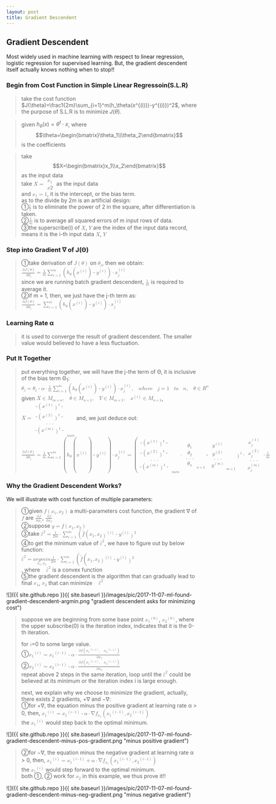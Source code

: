 ```yaml
---
layout: post
title: Gradient Descendent
---
```


## Gradient Descendent
<p class="message">
Most widely used in machine learning with respect to linear regression, logistic regression for supervised learning.  But, the gradient descendent itself actually knows nothing when to stop!!    
</p>

### Begin from Cost Function in Simple Linear Regressoin(S.L.R)
>take the cost function $J(\theta)=\frac1{2m}\sum_{i=1}^m(h_\theta(x^{(i)})-y^{(i)})^2$, where the purpose of S.L.R is to minimize $J(\theta)$.  
<!-- >take the cost function <math xmlns="http://www.w3.org/1998/Math/MathML"><mi>J</mi><mo>(</mo><mi>&#x3B8;</mi><mo>)</mo><mo>=</mo><mfrac><mstyle displaystyle="true"><mn>1</mn></mstyle><mstyle displaystyle="true"><mi>2m</mi></mstyle></mfrac><munderover><mo>&#x2211;</mo><mrow><mi>i</mi><mo>=</mo><mn>1</mn></mrow><mi>m</mi></munderover><mo>(</mo><msub><mi>h</mi><mi>&#x3B8;</mi></msub><mo>(</mo><msup><mi>x</mi><mrow><mo>(</mo><mi>i</mi><mo>)</mo></mrow></msup><mo>)</mo><mo>-</mo><msup><mi>y</mi><mrow><mo>(</mo><mi>i</mi><mo>)</mo></mrow></msup><msup><mo>)</mo><mn>2</mn></msup></math>, where the purpose of S.L.R is to minimize <math xmlns="http://www.w3.org/1998/Math/MathML"><mi>J</mi><mo>(</mo><mi>&#x3B8;</mi><mo>)</mo></math>.   -->
<!-- why LaTex matrix should be $$...$$, to be conti -->
>given $h_\theta(x)=\theta^t\cdot x$, where $$\theta=\begin{bmatrix}\theta_1\\\theta_2\end{bmatrix}$$ is the coefficients  
<!-- >given <math xmlns="http://www.w3.org/1998/Math/MathML"><msub><mi>h</mi><mi>&#x3B8;</mi></msub><mo>(</mo><mi>x</mi><mo>)</mo><mo>=</mo><msup><mi>&#x3B8;</mi><mi>t</mi></msup><mo>&#xB7;</mo><mi>x</mi></math>, where <math xmlns="http://www.w3.org/1998/Math/MathML"><mi>&#x3B8;</mi><mo>=</mo><mfenced open="[" close="]"><mtable><mtr><mtd><msub><mi>&#x3B8;</mi><mn>1</mn></msub></mtd></mtr><mtr><mtd><mi>&#x3B8;</mi><mn>2</mn></mtd></mtr></mtable></mfenced></math> is the coefficients,   -->
>take $$X=\begin{bmatrix}x_1\\x_2\end{bmatrix}$$ as the input data  
>take <math xmlns="http://www.w3.org/1998/Math/MathML"><mi>X</mi><mo>=</mo><mfenced open="[" close="]"><mtable><mtr><mtd><msub><mi>x</mi><mn>1</mn></msub></mtd></mtr><mtr><mtd><mi>x</mi><mn>2</mn></mtd></mtr></mtable></mfenced></math> as the input data  
>and <math xmlns="http://www.w3.org/1998/Math/MathML"><msub><mi>x</mi><mn>1</mn></msub><mo>=</mo><mn>1</mn></math>, it is the intercept, or the bias term.  
>as to the divide by 2m is an artificial design:  
>&#10112;<math xmlns="http://www.w3.org/1998/Math/MathML"><mfrac><mn>1</mn><mn>2</mn></mfrac></math> is to eliminate the power of 2 in the square, after differentiation is taken.  
>&#10113;<math xmlns="http://www.w3.org/1998/Math/MathML"><mfrac><mn>1</mn><mi>m</mi></mfrac></math> is to average all squared errors of m input rows of data.  
>&#10114;the superscribe(i) of <math xmlns="http://www.w3.org/1998/Math/MathML"><mi>X</mi></math>, <math xmlns="http://www.w3.org/1998/Math/MathML"><mi>Y</mi></math> are the index of the input data record, means it is the i-th input data <math xmlns="http://www.w3.org/1998/Math/MathML"><mi>X</mi></math>, <math xmlns="http://www.w3.org/1998/Math/MathML"><mi>Y</mi></math>  

### Step into Gradient &nabla; of J(&Theta;)
>&#10112;take derivation of <math xmlns="http://www.w3.org/1998/Math/MathML"><mi>J</mi><mo>(</mo><mi>&#x3B8;</mi><mo>)</mo></math> on <math xmlns="http://www.w3.org/1998/Math/MathML"><msub><mi>&#x3B8;</mi><mi>j</mi></msub></math>, then we obtain:  
><math xmlns="http://www.w3.org/1998/Math/MathML"><mfrac><mrow><mo>&#x2202;</mo><mi>J</mi><mo>(</mo><mi>&#x3B8;</mi><mo>)</mo></mrow><mrow><mo>&#x2202;</mo><msub><mi>&#x3B8;</mi><mi>j</mi></msub></mrow></mfrac><mo>=</mo><mfrac><mn>1</mn><mi>m</mi></mfrac><munderover><mo>&#x2211;</mo><mrow><mi>i</mi><mo>=</mo><mn>1</mn></mrow><mi>m</mi></munderover><mo>(</mo><msub><mi>h</mi><mi>&#x3B8;</mi></msub><mo>(</mo><msup><mi>x</mi><mrow><mo>(</mo><mi>i</mi><mo>)</mo></mrow></msup><mo>)</mo><mo>-</mo><msup><mi>y</mi><mrow><mo>(</mo><mi>i</mi><mo>)</mo></mrow></msup><mo>)</mo><mo>&#xB7;</mo><msubsup><mi>x</mi><mi>j</mi><mrow><mo>(</mo><mi>i</mi><mo>)</mo></mrow></msubsup></math>  
>since we are running batch gradient descendent, <math xmlns="http://www.w3.org/1998/Math/MathML"><mfrac><mn>1</mn><mi>m</mi></mfrac></math> is required to average it.  
>&#10113;if m = 1, then, we just have the j-th term as:  
><math xmlns="http://www.w3.org/1998/Math/MathML"><mfrac><mrow><mo>&#x2202;</mo><mi>J</mi><mo>(</mo><mi>&#x3B8;</mi><mo>)</mo></mrow><mrow><mo>&#x2202;</mo><msub><mi>&#x3B8;</mi><mi>j</mi></msub></mrow></mfrac><mo>=</mo><munderover><mo>&#x2211;</mo><mrow><mi>i</mi><mo>=</mo><mn>1</mn></mrow><mi>m</mi></munderover><mo>(</mo><msub><mi>h</mi><mi>&#x3B8;</mi></msub><mo>(</mo><msup><mi>x</mi><mrow><mo>(</mo><mi>i</mi><mo>)</mo></mrow></msup><mo>)</mo><mo>-</mo><msup><mi>y</mi><mrow><mo>(</mo><mi>i</mi><mo>)</mo></mrow></msup><mo>)</mo><mo>&#xB7;</mo><msubsup><mi>x</mi><mi>j</mi><mrow><mo>(</mo><mi>i</mi><mo>)</mo></mrow></msubsup></math>  

### Learning Rate &alpha;

>it is used to converge the result of gradient descendent.  The smaller value would believed to have a less fluctuation.

### Put It Together

>put everything together, we will have the j-the term of &Theta;, it is inclusive of the bias term &Theta;<sub>1</sub>:  
><math xmlns="http://www.w3.org/1998/Math/MathML"><msub><mi>&#x3B8;</mi><mi>j</mi></msub><mo>=</mo><msub><mi>&#x3B8;</mi><mi>j</mi></msub><mo>-</mo><mi>&#x3B1;</mi><mo>&#xB7;</mo><mfrac><mn>1</mn><mi>m</mi></mfrac><munderover><mo>&#x2211;</mo><mrow><mi>i</mi><mo>=</mo><mn>1</mn></mrow><mi>m</mi></munderover><mo>(</mo><msub><mi>h</mi><mi>&#x3B8;</mi></msub><mo>(</mo><msup><mi>x</mi><mrow><mo>(</mo><mi>i</mi><mo>)</mo></mrow></msup><mo>)</mo><mo>-</mo><msup><mi>y</mi><mrow><mo>(</mo><mi>i</mi><mo>)</mo></mrow></msup><mo>)</mo><mo>&#xB7;</mo><msubsup><mi>x</mi><mi>j</mi><mrow><mo>(</mo><mi>i</mi><mo>)</mo></mrow></msubsup><mo>,</mo><mo>&#xA0;</mo><mi>w</mi><mi>h</mi><mi>e</mi><mi>r</mi><mi>e</mi><mo>&#xA0;</mo><mi>j</mi><mo>=</mo><mn>1</mn><mo>&#xA0;</mo><mi>t</mi><mi>o</mi><mo>&#xA0;</mo><mi>n</mi><mo>,</mo><mo>&#xA0;</mo><mi>&#x3B8;</mi><mo>&#x2208;</mo><msup><mi>R</mi><mi>n</mi></msup></math>  
>given <math xmlns="http://www.w3.org/1998/Math/MathML"><mi>X</mi><mo>&#x2208;</mo><msub><mi>M</mi><mrow><mi>m</mi><mo>&#xD7;</mo><mi>n</mi></mrow></msub><mo>,</mo><mo>&#xA0;</mo><mi>&#x3B8;</mi><mo>&#x2208;</mo><msub><mi>M</mi><mrow><mi>n</mi><mo>&#xD7;</mo><mn>1</mn></mrow></msub><mo>,</mo><mo>&#xA0;</mo><mi>Y</mi><mo>&#x2208;</mo><msub><mi>M</mi><mrow><mi>m</mi><mo>&#xD7;</mo><mn>1</mn></mrow></msub><mo>,</mo><mo>&#xA0;</mo><msup><mi>x</mi><mrow><mo>(</mo><mi>i</mi><mo>)</mo></mrow></msup><mo>&#x2208;</mo><msub><mi>M</mi><mrow><mi>n</mi><mo>&#xD7;</mo><mn>1</mn></mrow></msub></math>,  
><math xmlns="http://www.w3.org/1998/Math/MathML"><mi>X</mi><mo>=</mo><msub><mfenced open="[" close="]"><mtable><mtr><mtd><mo>-</mo><mo>(</mo><msup><mi>x</mi><mrow><mo>(</mo><mn>1</mn><mo>)</mo></mrow></msup><msup><mo>)</mo><mi>t</mi></msup><mo>-</mo></mtd></mtr><mtr><mtd><mo>-</mo><mo>(</mo><msup><mi>x</mi><mrow><mo>(</mo><mn>2</mn><mo>)</mo></mrow></msup><msup><mo>)</mo><mi>t</mi></msup><mo>-</mo></mtd></mtr><mtr><mtd><mo>.</mo><mo>.</mo><mo>.</mo></mtd></mtr><mtr><mtd><mo>-</mo><mo>(</mo><msup><mi>x</mi><mrow><mo>(</mo><mi>m</mi><mo>)</mo></mrow></msup><msup><mo>)</mo><mi>t</mi></msup><mo>-</mo></mtd></mtr></mtable></mfenced><mrow><mi>m</mi><mi>x</mi><mi>n</mi></mrow></msub></math>
>and, we just deduce out:  
><math xmlns="http://www.w3.org/1998/Math/MathML"><mfrac><mrow><mo>&#x2202;</mo><mi>J</mi><mo>(</mo><mi>&#x3B8;</mi><mo>)</mo></mrow><mrow><mo>&#x2202;</mo><msub><mi>&#x3B8;</mi><mi>j</mi></msub></mrow></mfrac><mo>=</mo><mfrac><mn>1</mn><mi>m</mi></mfrac><munderover><mo>&#x2211;</mo><mrow><mi>i</mi><mo>=</mo><mn>1</mn></mrow><mi>m</mi></munderover><mo>(</mo><msub><mi>h</mi><mi>&#x3B8;</mi></msub><mo>(</mo><msup><mi>x</mi><mrow><mo>(</mo><mi>i</mi><mo>)</mo></mrow></msup><mo>)</mo><mo>-</mo><msup><mi>y</mi><mrow><mo>(</mo><mi>i</mi><mo>)</mo></mrow></msup><mo>)</mo><mo>&#xB7;</mo><msubsup><mi>x</mi><mi>j</mi><mrow><mo>(</mo><mi>i</mi><mo>)</mo></mrow></msubsup><mspace linebreak="newline"/><mo>=</mo><mo>(</mo><msub><mfenced open="[" close="]"><mtable><mtr><mtd><mo>-</mo><mo>(</mo><msup><mi>x</mi><mrow><mo>(</mo><mn>1</mn><mo>)</mo></mrow></msup><msup><mo>)</mo><mi>t</mi></msup><mo>-</mo></mtd></mtr><mtr><mtd><mo>-</mo><mo>(</mo><msup><mi>x</mi><mrow><mo>(</mo><mn>2</mn><mo>)</mo></mrow></msup><msup><mo>)</mo><mi>t</mi></msup><mo>-</mo></mtd></mtr><mtr><mtd><mo>.</mo><mo>.</mo><mo>.</mo></mtd></mtr><mtr><mtd><mo>-</mo><mo>(</mo><msup><mi>x</mi><mrow><mo>(</mo><mi>m</mi><mo>)</mo></mrow></msup><msup><mo>)</mo><mi>t</mi></msup><mo>-</mo></mtd></mtr></mtable></mfenced><mrow><mi>m</mi><mi>x</mi><mi>n</mi></mrow></msub><mo>&#xB7;</mo><msub><mfenced open="[" close="]"><mtable><mtr><mtd><msub><mi>&#x3B8;</mi><mn>1</mn></msub></mtd></mtr><mtr><mtd><msub><mi>&#x3B8;</mi><mn>2</mn></msub></mtd></mtr><mtr><mtd><mo>.</mo><mo>.</mo><mo>.</mo></mtd></mtr><mtr><mtd><msub><mi>&#x3B8;</mi><mi>n</mi></msub></mtd></mtr></mtable></mfenced><mrow><mi>n</mi><mo>&#xD7;</mo><mn>1</mn></mrow></msub><mo>-</mo><msub><mfenced open="[" close="]"><mtable><mtr><mtd><msup><mi>y</mi><mrow><mo>(</mo><mn>1</mn><mo>)</mo></mrow></msup></mtd></mtr><mtr><mtd><msup><mi>y</mi><mrow><mo>(</mo><mn>2</mn><mo>)</mo></mrow></msup></mtd></mtr><mtr><mtd><mo>.</mo><mo>.</mo><mo>.</mo></mtd></mtr><mtr><mtd><msup><mi>y</mi><mrow><mo>(</mo><mi>m</mi><mo>)</mo></mrow></msup></mtd></mtr></mtable></mfenced><mrow><mi>m</mi><mo>&#xD7;</mo><mn>1</mn></mrow></msub><msup><mo>)</mo><mi>t</mi></msup><mo>&#xB7;</mo><mfenced open="[" close="]"><mtable><mtr><mtd><msubsup><mi>x</mi><mi>j</mi><mrow><mo>(</mo><mn>1</mn><mo>)</mo></mrow></msubsup></mtd></mtr><mtr><mtd><msubsup><mi>x</mi><mi>j</mi><mrow><mo>(</mo><mn>2</mn><mo>)</mo></mrow></msubsup></mtd></mtr><mtr><mtd><mo>.</mo><mo>.</mo><mo>.</mo></mtd></mtr><mtr><mtd><msubsup><mi>x</mi><mi>j</mi><mrow><mo>(</mo><mi>m</mi><mo>)</mo></mrow></msubsup></mtd></mtr></mtable></mfenced><mo>&#xB7;</mo><mfrac><mn>1</mn><mi>m</mi></mfrac></math>

### Why the Gradient Descendent Works?
We will illustrate with cost function of multiple parameters:
>&#10112;given <math xmlns="http://www.w3.org/1998/Math/MathML"><mi>f</mi><mo>(</mo><msub><mi>x</mi><mn>1</mn></msub><mo>,</mo><msub><mi>x</mi><mn>2</mn></msub><mo>)</mo></math> a multi-parameters cost function, the gradient &nabla; of <math xmlns="http://www.w3.org/1998/Math/MathML"><mi>f</mi></math> are <math xmlns="http://www.w3.org/1998/Math/MathML"><mfrac><mrow><mo>&#x2202;</mo><mi>f</mi></mrow><mrow><mo>&#x2202;</mo><msub><mi>x</mi><mn>1</mn></msub></mrow></mfrac></math>, <math xmlns="http://www.w3.org/1998/Math/MathML"><mfrac><mstyle displaystyle="true"><mo>&#x2202;</mo><mi>f</mi></mstyle><mstyle displaystyle="true"><mo>&#x2202;</mo><msub><mi>x</mi><mn>2</mn></msub></mstyle></mfrac></math>  
>&#10113;suppose <math xmlns="http://www.w3.org/1998/Math/MathML"><mi>y</mi><mo>=</mo><mi>f</mi><mo>(</mo><msub><mi>x</mi><mn>1</mn></msub><mo>,</mo><msub><mi>x</mi><mn>2</mn></msub><mo>)</mo></math>  
>&#10114;take <math xmlns="http://www.w3.org/1998/Math/MathML"><msup><mover><mi>&#x3B5;</mi><mo>^</mo></mover><mn>2</mn></msup><mo>=</mo><mfrac><mn>1</mn><mrow><mn>2</mn><mi>m</mi></mrow></mfrac><mo>&#xB7;</mo><munderover><mo>&#x2211;</mo><mrow><mi>i</mi><mo>=</mo><mn>1</mn></mrow><mi>m</mi></munderover><mo>(</mo><mover><mi>f</mi><mo>^</mo></mover><mo>(</mo><msub><mi>x</mi><mn>1</mn></msub><mo>,</mo><msub><mi>x</mi><mn>2</mn></msub><msup><mo>)</mo><mrow><mo>(</mo><mi>i</mi><mo>)</mo></mrow></msup><mo>-</mo><msup><mi>y</mi><mrow><mo>(</mo><mi>i</mi><mo>)</mo></mrow></msup><msup><mo>)</mo><mn>2</mn></msup></math>  
>&#10115;to get the minimum value of <math xmlns="http://www.w3.org/1998/Math/MathML"><msup><mover><mi>&#x3B5;</mi><mo>^</mo></mover><mn>2</mn></msup></math>, we have to figure out by below function:  
><math xmlns="http://www.w3.org/1998/Math/MathML"><msup><mover><mi>&#x3B5;</mi><mo>^</mo></mover><mn>2</mn></msup><mo>=</mo><munder><mrow><mi>a</mi><mi>r</mi><mi>g</mi><mi>m</mi><mi>i</mi><mi>n</mi></mrow><mrow><msub><mi>x</mi><mn>1</mn></msub><mo>,</mo><msub><mi>x</mi><mn>2</mn></msub></mrow></munder><mfrac><mn>1</mn><mrow><mn>2</mn><mi>m</mi></mrow></mfrac><mo>&#xB7;</mo><munderover><mo>&#x2211;</mo><mrow><mi>i</mi><mo>=</mo><mn>1</mn></mrow><mi>m</mi></munderover><mo>(</mo><mover><mi>f</mi><mo>^</mo></mover><mo>(</mo><msub><mi>x</mi><mn>1</mn></msub><mo>,</mo><msub><mi>x</mi><mn>2</mn></msub><msup><mo>)</mo><mrow><mo>(</mo><mi>i</mi><mo>)</mo></mrow></msup><mo>-</mo><msup><mi>y</mi><mrow><mo>(</mo><mi>i</mi><mo>)</mo></mrow></msup><msup><mo>)</mo><mn>2</mn></msup></math>  
>, where <math xmlns="http://www.w3.org/1998/Math/MathML"><mo>&#xA0;</mo><msup><mover><mi>&#x3B5;</mi><mo>^</mo></mover><mn>2</mn></msup></math> is a convex function  
>&#10116;the gradient descendent is the algorithm that can gradually lead to final <math xmlns="http://www.w3.org/1998/Math/MathML"><msub><mi>x</mi><mn>1</mn></msub></math>, <math xmlns="http://www.w3.org/1998/Math/MathML"><msub><mi>x</mi><mn>2</mn></msub></math> that can minimize <math xmlns="http://www.w3.org/1998/Math/MathML"><mo>&#xA0;</mo><msup><mover><mi>&#x3B5;</mi><mo>^</mo></mover><mn>2</mn></msup></math>  

![]({{ site.github.repo }}{{ site.baseurl }}/images/pic/2017-11-07-ml-found-gradient-descendent-argmin.png "gradient descendent asks for minimizing cost")

>suppose we are beginning from some base point <math xmlns="http://www.w3.org/1998/Math/MathML"><msup><msub><mi>x</mi><mn>1</mn></msub><mrow><mo>(</mo><mn>0</mn><mo>)</mo></mrow></msup></math>, <math xmlns="http://www.w3.org/1998/Math/MathML"><msup><msub><mi>x</mi><mn>2</mn></msub><mrow><mo>(</mo><mn>0</mn><mo>)</mo></mrow></msup></math>, where the upper subscribe(0) is the iteration index, indicates that it is the 0-th iteration.  
>
>for <math xmlns="http://www.w3.org/1998/Math/MathML"><mi>i</mi></math>=0 to some large value.    
>&#10112;<math xmlns="http://www.w3.org/1998/Math/MathML"><msup><msub><mi>x</mi><mn>1</mn></msub><mrow><mo>(</mo><mi>i</mi><mo>)</mo></mrow></msup><mo>=</mo><msup><msub><mi>x</mi><mn>1</mn></msub><mrow><mo>(</mo><mi>i</mi><mo>-</mo><mn>1</mn><mo>)</mo></mrow></msup><mo>-</mo><mi>&#x3B1;</mi><mo>&#xB7;</mo><mfrac><mrow><mo>&#x2202;</mo><mrow><mi>f</mi><mo>(</mo><msup><msub><mi>x</mi><mn>1</mn></msub><mrow><mo>(</mo><mi>i</mi><mo>-</mo><mn>1</mn><mo>)</mo></mrow></msup><mo>,</mo><mo>&#xA0;</mo><msup><msub><mi>x</mi><mn>2</mn></msub><mrow><mo>(</mo><mi>i</mi><mo>-</mo><mn>1</mn><mo>)</mo></mrow></msup><mo>)</mo></mrow></mrow><mrow><mo>&#x2202;</mo><msub><mi>x</mi><mn>1</mn></msub></mrow></mfrac></math>  
>&#10113;<math xmlns="http://www.w3.org/1998/Math/MathML"><msup><msub><mi>x</mi><mn>2</mn></msub><mrow><mo>(</mo><mi>i</mi><mo>)</mo></mrow></msup><mo>=</mo><msup><msub><mi>x</mi><mn>2</mn></msub><mrow><mo>(</mo><mi>i</mi><mo>-</mo><mn>1</mn><mo>)</mo></mrow></msup><mo>-</mo><mi>&#x3B1;</mi><mo>&#xB7;</mo><mfrac><mrow><mo>&#x2202;</mo><mrow><mi>f</mi><mo>(</mo><msup><msub><mi>x</mi><mn>1</mn></msub><mrow><mo>(</mo><mi>i</mi><mo>-</mo><mn>1</mn><mo>)</mo></mrow></msup><mo>,</mo><mo>&#xA0;</mo><msup><msub><mi>x</mi><mn>2</mn></msub><mrow><mo>(</mo><mi>i</mi><mo>-</mo><mn>1</mn><mo>)</mo></mrow></msup><mo>)</mo></mrow></mrow><mrow><mo>&#x2202;</mo><msub><mi>x</mi><mn>2</mn></msub></mrow></mfrac></math>  
>repeat above 2 steps in the same iteration, loop until the <math xmlns="http://www.w3.org/1998/Math/MathML"><msup><mover><mi>&#x3B5;</mi><mo>^</mo></mover><mn>2</mn></msup></math> could be believed at its minimum or the iteration index i is large enough.  
>
>next, we explain why we choose to minimize the gradient, actually, there exists 2 gradients, +&nabla; and −&nabla;:  
>&#10112;for +&nabla;, the equation minus the positive gradient at learning rate &alpha; > 0, then, <math xmlns="http://www.w3.org/1998/Math/MathML"><msup><msub><mi>x</mi><mn>1</mn></msub><mrow><mo>(</mo><mi>i</mi><mo>)</mo></mrow></msup><mo>=</mo><msup><msub><mi>x</mi><mn>1</mn></msub><mrow><mo>(</mo><mi>i</mi><mo>-</mo><mn>1</mn><mo>)</mo></mrow></msup><mo>-</mo><mi>&#x3B1;</mi><mo>&#xB7;</mo><mo>&#x2207;</mo><msub><mi>f</mi><msub><mi>x</mi><mn>1</mn></msub></msub><mo>(</mo><msup><msub><mi>x</mi><mn>1</mn></msub><mrow><mo>(</mo><mi>i</mi><mo>-</mo><mn>1</mn><mo>)</mo></mrow></msup><mo>,</mo><msup><msub><mi>x</mi><mn>2</mn></msub><mrow><mo>(</mo><mi>i</mi><mo>-</mo><mn>1</mn><mo>)</mo></mrow></msup><mo>)</mo></math>  
>the <math xmlns="http://www.w3.org/1998/Math/MathML"><msup><msub><mi>x</mi><mn>1</mn></msub><mrow><mo>(</mo><mi>i</mi><mo>)</mo></mrow></msup></math> would step back to the optimal minimum.  

![]({{ site.github.repo }}{{ site.baseurl }}/images/pic/2017-11-07-ml-found-gradient-descendent-minus-pos-gradient.png "minus positive gradient")

>&#10113;for −&nabla;, the equation minus the negative gradient at learning rate &alpha; > 0, then, <math xmlns="http://www.w3.org/1998/Math/MathML"><msup><msub><mi>x</mi><mn>1</mn></msub><mrow><mo>(</mo><mi>i</mi><mo>)</mo></mrow></msup><mo>=</mo><msup><msub><mi>x</mi><mn>1</mn></msub><mrow><mo>(</mo><mi>i</mi><mo>-</mo><mn>1</mn><mo>)</mo></mrow></msup><mo>+</mo><mi>&#x3B1;</mi><mo>&#xB7;</mo><mo>&#x2207;</mo><msub><mi>f</mi><msub><mi>x</mi><mn>1</mn></msub></msub><mo>(</mo><msup><msub><mi>x</mi><mn>1</mn></msub><mrow><mo>(</mo><mi>i</mi><mo>-</mo><mn>1</mn><mo>)</mo></mrow></msup><mo>,</mo><msup><msub><mi>x</mi><mn>2</mn></msub><mrow><mo>(</mo><mi>i</mi><mo>-</mo><mn>1</mn><mo>)</mo></mrow></msup><mo>)</mo></math>  
>the <math xmlns="http://www.w3.org/1998/Math/MathML"><msup><msub><mi>x</mi><mn>1</mn></msub><mrow><mo>(</mo><mi>i</mi><mo>)</mo></mrow></msup></math> would step forward to the optimal minimum.  
>both &#10112;, &#10113; work for <math xmlns="http://www.w3.org/1998/Math/MathML"><msub><mi>x</mi><mn>2</mn></msub></math> in this example, we thus prove it!!  

![]({{ site.github.repo }}{{ site.baseurl }}/images/pic/2017-11-07-ml-found-gradient-descendent-minus-neg-gradient.png "minus negative gradient")